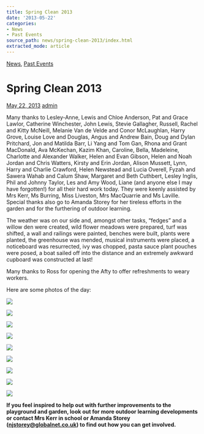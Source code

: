 ```yaml
---
title: Spring Clean 2013
date: '2013-05-22'
categories:
- News
- Past Events
source_path: news/spring-clean-2013/index.html
extracted_mode: article
---
```

[News](category/news/), [Past Events](category/past-events/)

# Spring Clean 2013

[May 22, 2013](news/spring-clean-2013/) [admin](author/admin/)

Many thanks to Lesley-Anne, Lewis and Chloe Anderson, Pat and Grace Lawlor, Catherine Winchester, John Lewis, Stevie Gallagher, Russell, Rachel and Kitty McNeill, Melanie Van de Velde and Conor McLaughlan, Harry Grove, Louise Love and Douglas, Angus and Andrew Bain, Doug and Dylan Pritchard, Jon and Matilda Barr, Li Yang and Tom Gan, Rhona and Grant MacDonald, Ava McKechan, Kazim Khan, Caroline, Bella, Madeleine, Charlotte and Alexander Walker, Helen and Evan Gibson, Helen and Noah Jordan and Chris Watters, Kirsty and Erin Jordan, Alison Mussett, Lynn, Harry and Charlie Crawford, Helen Newstead and Lucia Overell, Fyzah and Sawera Wahab and Calum Shaw, Margaret and Beth Cuthbert, Lesley Inglis, Phil and Johnny Taylor, Les and Amy Wood, Liane (and anyone else I may have forgotten!) for all their hard work today. They were keenly assisted by Mrs Kerr, Ms Burring, Miss Liveston, Mrs MacQuarrie and Ms Laville. Special thanks also go to Amanda Storey for her tireless efforts in the garden and for the furthering of outdoor learning.

The weather was on our side and, amongst other tasks, “fedges” and a willow den were created, wild flower meadows were prepared, turf was shifted, a wall and railings were painted, benches were built, plants were planted, the greenhouse was mended, musical instruments were placed, a noticeboard was resurrected, ivy was chopped, pasta sauce plant pouches were posed, a boat sailed off into the distance and an extremely awkward cupboard was constructed at last!

Many thanks to Ross for opening the Afty to offer refreshments to weary workers.

Here are some photos of the day:

[![](/assets/images/2013/05/Spring-Clean-2013-011-150x150.jpg)](news/spring-clean-2013/attachment/spring-clean-2013-011/)

[![](/assets/images/2013/05/Spring-Clean-2013-073-150x150.jpg)](news/spring-clean-2013/attachment/spring-clean-2013-073/)

[![](/assets/images/2013/05/Spring-Clean-2013-045-150x150.jpg)](news/spring-clean-2013/attachment/spring-clean-2013-045/)

[![](/assets/images/2013/05/Spring-Clean-2013-041-150x150.jpg)](news/spring-clean-2013/attachment/spring-clean-2013-041/)

[![](/assets/images/2013/05/Spring-Clean-2013-027-150x150.jpg)](news/spring-clean-2013/attachment/spring-clean-2013-027/)

[![](/assets/images/2013/05/Spring-Clean-2013-022-150x150.jpg)](news/spring-clean-2013/attachment/spring-clean-2013-022/)

[![](/assets/images/2013/05/Spring-Clean-2013-020-150x150.jpg)](news/spring-clean-2013/attachment/spring-clean-2013-020/)

[![](/assets/images/2013/05/Spring-Clean-2013-018-150x150.jpg)](news/spring-clean-2013/attachment/spring-clean-2013-018/)

[![](/assets/images/2013/05/Spring-Clean-2013-015-150x150.jpg)](news/spring-clean-2013/attachment/spring-clean-2013-015/)

**If you feel inspired to help out with further improvements to the playground and garden, look out for more outdoor learning developments or contact Mrs Kerr in school or Amanda Storey ([njstorey@globalnet.co.uk](mailto:njstorey@globalnet.co.uk)) to find out how you can get involved.**
